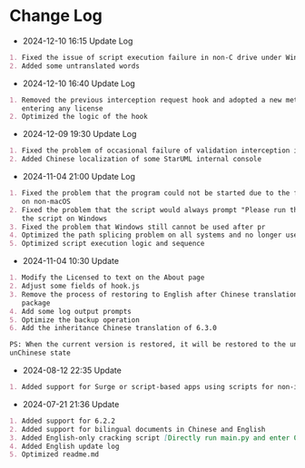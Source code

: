 # Change Log

- 2024-12-10 16:15 Update Log

```markdown
1. Fixed the issue of script execution failure in non-C drive under Windows
2. Added some untranslated words
```

- 2024-12-10 16:40 Update Log

```markdown
1. Removed the previous interception request hook and adopted a new method of interception, which can be used without
   entering any license
2. Optimized the logic of the hook
```

- 2024-12-09 19:30 Update Log

```markdown
1. Fixed the problem of occasional failure of validation interception in StarUML 6.3.1
2. Added Chinese localization of some StarUML internal console
```

- 2024-11-04 21:00 Update Log

```markdown
1. Fixed the problem that the program could not be started due to the failure to generate lib.so after opening StarUML
   on non-macOS
2. Fixed the problem that the script would always prompt "Please run this script as an "Administrator"" when executing
   the script on Windows
3. Fixed the problem that Windows still cannot be used after pr
4. Optimized the path splicing problem on all systems and no longer use the convert_path function
5. Optimized script execution logic and sequence
```

- 2024-11-04 10:30 Update

```markdown
1. Modify the Licensed to text on the About page
2. Adjust some fields of hook.js
3. Remove the process of restoring to English after Chinese translation, and change it to restore to the unmodified
   package
4. Add some log output prompts
5. Optimize the backup operation
6. Add the inheritance Chinese translation of 6.3.0

PS: When the current version is restored, it will be restored to the unmodified state, that is, the uncracked and
unChinese state
```

- 2024-08-12 22:35 Update

```md
1. Added support for Surge or script-based apps using scripts for non-invasive activation
```

- 2024-07-21 21:36 Update

```md
1. Added support for 6.2.2
2. Added support for bilingual documents in Chinese and English
3. Added English-only cracking script [Directly run main.py and enter 0 to achieve the same effect]
4. Added English update log
5. Optimized readme.md
```